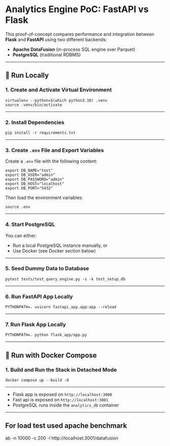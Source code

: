 # Analytics Engine PoC: FastAPI vs Flask

This proof-of-concept compares performance and integration between **Flask** and **FastAPI** using two different backends:

* **Apache DataFusion** (in-process SQL engine over Parquet)
* **PostgreSQL** (traditional RDBMS)

---

## 🔧 Run Locally

### 1. Create and Activate Virtual Environment

```
virtualenv --python=$(which python3.10) .venv
source .venv/bin/activate
```

---

### 2. Install Dependencies

```
pip install -r requirements.txt
```

---

### 3. Create `.env` File and Export Variables

Create a `.env` file with the following content:

```
export DB_NAME="test"
export DB_USER="admin"
export DB_PASSWORD="admin"
export DB_HOST="localhost"
export DB_PORT="5432"
```

Then load the environment variables:

```
source .env
```

---

### 4. Start PostgreSQL

You can either:

* Run a local PostgreSQL instance manually, or
* Use Docker (see Docker section below)

---

### 5. Seed Dummy Data to Database

```
pytest tests/test_query_engine.py -s -k test_setup_db
```

---

### 6. Run FastAPI App Locally

```
PYTHONPATH=. uvicorn fastapi_app.app:app --reload
```

---

### 7. Run Flask App Locally

```
PYTHONPATH=. python flask_app/app.py
```

---

## 🐳 Run with Docker Compose

### 1. Build and Run the Stack in Detached Mode

```
docker compose up --build -d
```

---

* Flask app is exposed on `http://localhost:3000`
* Fast api is exposed on `http://localhost:3001`
* PostgreSQL runs inside the `analytics_db` container

---


## For load test used apache benchmark
ab -n 10000 -c 200 -l http://localhost:3001/datafusion
